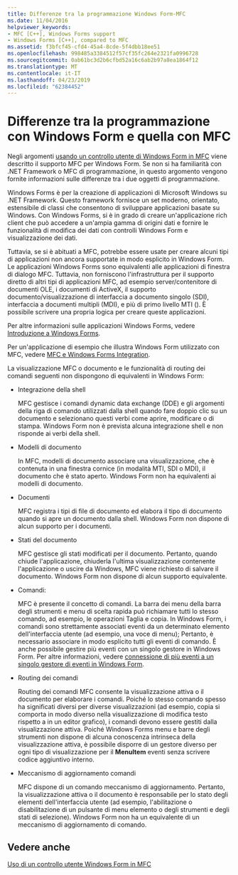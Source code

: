 ```yaml
---
title: Differenze tra la programmazione Windows Form-MFC
ms.date: 11/04/2016
helpviewer_keywords:
- MFC [C++], Windows Forms support
- Windows Forms [C++], compared to MFC
ms.assetid: f3bfcf45-cfd4-45a4-8cde-5f4dbb18ee51
ms.openlocfilehash: 998485a3384512f57cf35fc264e2321fa0996728
ms.sourcegitcommit: 0ab61bc3d2b6cfbd52a16c6ab2b97a8ea1864f12
ms.translationtype: MT
ms.contentlocale: it-IT
ms.lasthandoff: 04/23/2019
ms.locfileid: "62384452"
---
```

# <a name="windows-formsmfc-programming-differences"></a>Differenze tra la programmazione con Windows Form e quella con MFC

Negli argomenti [usando un controllo utente di Windows Form in MFC](../dotnet/using-a-windows-form-user-control-in-mfc.md) viene descritto il supporto MFC per Windows Form. Se non si ha familiarità con .NET Framework o MFC di programmazione, in questo argomento vengono fornite informazioni sulle differenze tra i due oggetti di programmazione.

Windows Forms è per la creazione di applicazioni di Microsoft Windows su .NET Framework. Questo framework fornisce un set moderno, orientato, estensibile di classi che consentono di sviluppare applicazioni basate su Windows. Con Windows Forms, si è in grado di creare un'applicazione rich client che può accedere a un'ampia gamma di origini dati e fornire le funzionalità di modifica dei dati con controlli Windows Form e visualizzazione dei dati.

Tuttavia, se si è abituati a MFC, potrebbe essere usate per creare alcuni tipi di applicazioni non ancora supportate in modo esplicito in Windows Form. Le applicazioni Windows Forms sono equivalenti alle applicazioni di finestra di dialogo MFC. Tuttavia, non forniscono l'infrastruttura per il supporto diretto di altri tipi di applicazioni MFC, ad esempio server/contenitore di documenti OLE, i documenti di ActiveX, il supporto documento/visualizzazione di interfaccia a documento singolo (SDI), interfaccia a documenti multipli (MDI), e più di primo livello MTI (). È possibile scrivere una propria logica per creare queste applicazioni.

Per altre informazioni sulle applicazioni Windows Forms, vedere [Introduzione a Windows Forms](/dotnet/framework/winforms/windows-forms-overview).

Per un'applicazione di esempio che illustra Windows Form utilizzato con MFC, vedere [MFC e Windows Forms Integration](http://www.microsoft.com/downloads/details.aspx?FamilyID=987021bc-e575-4fe3-baa9-15aa50b0f599&displaylang=en).

La visualizzazione MFC o documento e le funzionalità di routing dei comandi seguenti non dispongono di equivalenti in Windows Form:

- Integrazione della shell

   MFC gestisce i comandi dynamic data exchange (DDE) e gli argomenti della riga di comando utilizzati dalla shell quando fare doppio clic su un documento e selezionano questi verbi come aprire, modificare o di stampa. Windows Form non è prevista alcuna integrazione shell e non risponde ai verbi della shell.

- Modelli di documento

   In MFC, modelli di documento associare una visualizzazione, che è contenuta in una finestra cornice (in modalità MTI, SDI o MDI), il documento che è stato aperto. Windows Form non ha equivalenti ai modelli di documento.

- Documenti

   MFC registra i tipi di file di documento ed elabora il tipo di documento quando si apre un documento dalla shell. Windows Form non dispone di alcun supporto per i documenti.

- Stati del documento

   MFC gestisce gli stati modificati per il documento. Pertanto, quando chiude l'applicazione, chiuderla l'ultima visualizzazione contenente l'applicazione o uscire da Windows, MFC viene richiesto di salvare il documento. Windows Form non dispone di alcun supporto equivalente.

- Comandi:

   MFC è presente il concetto di comandi. La barra dei menu della barra degli strumenti e menu di scelta rapida può richiamare tutti lo stesso comando, ad esempio, le operazioni Taglia e copia. In Windows Form, i comandi sono strettamente associati eventi da un determinato elemento dell'interfaccia utente (ad esempio, una voce di menu); Pertanto, è necessario associare in modo esplicito tutti gli eventi di comando. È anche possibile gestire più eventi con un singolo gestore in Windows Form. Per altre informazioni, vedere [connessione di più eventi a un singolo gestore di eventi in Windows Form](/dotnet/framework/winforms/how-to-connect-multiple-events-to-a-single-event-handler-in-windows-forms).

- Routing dei comandi

   Routing dei comandi MFC consente la visualizzazione attiva o il documento per elaborare i comandi. Poiché lo stesso comando spesso ha significati diversi per diverse visualizzazioni (ad esempio, copia si comporta in modo diverso nella visualizzazione di modifica testo rispetto a in un editor grafico), i comandi devono essere gestiti dalla visualizzazione attiva. Poiché Windows Forms menu e barre degli strumenti non dispone di alcuna conoscenza intrinseca della visualizzazione attiva, è possibile disporre di un gestore diverso per ogni tipo di visualizzazione per il **MenuItem** eventi senza scrivere codice aggiuntivo interno.

- Meccanismo di aggiornamento comandi

   MFC dispone di un comando meccanismo di aggiornamento. Pertanto, la visualizzazione attiva o il documento è responsabile per lo stato degli elementi dell'interfaccia utente (ad esempio, l'abilitazione o disabilitazione di un pulsante di menu elemento o degli strumenti e degli stati di selezione). Windows Form non ha un equivalente di un meccanismo di aggiornamento di comando.

## <a name="see-also"></a>Vedere anche

[Uso di un controllo utente Windows Form in MFC](../dotnet/using-a-windows-form-user-control-in-mfc.md)
